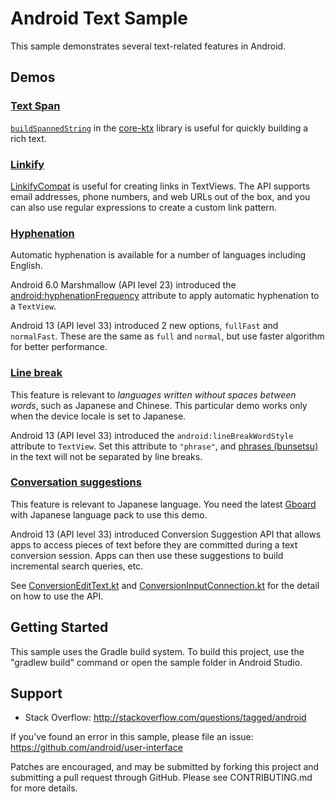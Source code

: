 Android Text Sample
===================

This sample demonstrates several text-related features in Android.

## Demos

### [Text Span](app/src/main/java/com/example/android/text/demo/textspan/TextSpanFragment.kt)

[`buildSpannedString`](https://developer.android.com/reference/kotlin/androidx/core/text/package-summary#buildSpannedString(kotlin.Function1))
in the [core-ktx](https://developer.android.com/kotlin/ktx#core) library is useful for quickly
building a rich text.

### [Linkify](app/src/main/java/com/example/android/text/demo/linkify/LinkifyFragment.kt)

[LinkifyCompat](https://developer.android.com/reference/androidx/core/text/util/LinkifyCompat)
is useful for creating links in TextViews. The API supports email addresses, phone numbers, and web
URLs out of the box, and you can also use regular expressions to create a custom link pattern.

### [Hyphenation](app/src/main/java/com/example/android/text/demo/hyphenation/HyphenationFragment.kt)

Automatic hyphenation is available for a number of languages including English.

Android 6.0 Marshmallow (API level 23) introduced the
[android:hyphenationFrequency](https://developer.android.com/reference/android/widget/TextView#attr_android:hyphenationFrequency)
attribute to apply automatic hyphenation to a `TextView`.

Android 13 (API level 33) introduced 2 new options, `fullFast` and `normalFast`. These are the same
as `full` and `normal`, but use faster algorithm for better performance.

### [Line break](app/src/main/java/com/example/android/text/demo/linebreak/LineBreakFragment.kt)

This feature is relevant to _languages written without spaces between words_, such as Japanese and
Chinese. This particular demo works only when the device locale is set to Japanese.

Android 13 (API level 33) introduced the `android:lineBreakWordStyle` attribute to `TextView`. Set
this attribute to `"phrase"`, and
[phrases (bunsetsu)](https://ja.wikipedia.org/wiki/%E6%96%87%E7%AF%80)
in the text will not be separated by line breaks.

### [Conversation suggestions](app/src/main/java/com/example/android/text/demo/conversion/ConversionFragment.kt)

This feature is relevant to Japanese language. You need the latest
[Gboard](https://play.google.com/store/apps/details?id=com.google.android.inputmethod.latin)
with Japanese language pack to use this demo.

Android 13 (API level 33) introduced Conversion Suggestion API that allows apps to access pieces of
text before they are committed during a text conversion session. Apps can then use these suggestions
to build incremental search queries, etc.

See
[ConversionEditText.kt](app/src/main/java/com/example/android/text/demo/conversion/ConversionEditText.kt)
and
[ConversionInputConnection.kt](app/src/main/java/com/example/android/text/demo/conversion/ConversionInputConnection.kt)
for the detail on how to use the API.

## Getting Started

This sample uses the Gradle build system. To build this project, use the
"gradlew build" command or open the sample folder in Android Studio.

## Support

- Stack Overflow: http://stackoverflow.com/questions/tagged/android

If you've found an error in this sample, please file an issue:
https://github.com/android/user-interface

Patches are encouraged, and may be submitted by forking this project and
submitting a pull request through GitHub. Please see CONTRIBUTING.md for more details.
